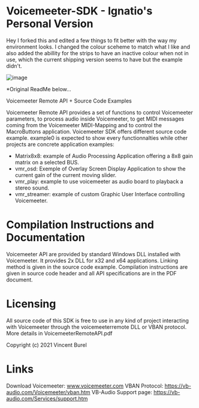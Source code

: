 # Voicemeeter-SDK - Ignatio's Personal Version

Hey I forked this and edited a few things to fit better with the way my environment looks. I changed the colour sceheme to match what I like and also added the abillity for the strips to have an inactive colour when not in use, which the current shipping version seems to have but the example didn't. 

![image](https://user-images.githubusercontent.com/721547/202579651-98900e7b-3551-43d5-9b4b-245de53e8c4e.png)

*Original ReadMe below...

Voicemeeter Remote API + Source Code Examples

Voicemeeter Remote API provides a set of functions to control Voicemeeter parameters,  to process audio inside Voicemeeter, to get MIDI messages coming from the Voicemeeter MIDI-Mapping and to control the MacroButtons application. Voicemeeter SDK offers different source code example. example0 is expected to show every functionnalties while other projects are concrete application examples:

- Matrix8x8: example of Audio Processing Application offering a 8x8 gain matrix on a selected BUS.
- vmr_osd: Exemple of Overlay Screen Display Application to show the current gain of the current moving slider.
- vmr_play: example to use voicemeeter as audio board to playback a stereo sound.
- vmr_streamer: example of custom Graphic User Interface controlling Voicemeeter.

# Compilation Instructions and Documentation
Voicemeeter API are provided by standard Windows DLL installed with Voicemeeter. It provides 2x DLL for x32 and x64 applications. Linking method is given in the source code example. Compilation instructions are given in source code header and all API specifications are in the PDF document.

# Licensing
All source code of this SDK is free to use in any kind of project interacting with Voicemeeter through the voicemeeterremote DLL or VBAN protocol. More details in VoicemeeterRemoteAPI.pdf

Copyright (c) 2021 Vincent Burel

# Links
Download Voicemeeter: www.voicemeeter.com
VBAN Protocol: https://vb-audio.com/Voicemeeter/vban.htm
VB-Audio Support page: https://vb-audio.com/Services/support.htm
